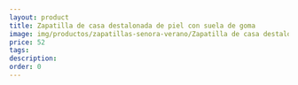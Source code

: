 ```yaml
---
layout: product
title: Zapatilla de casa destalonada de piel con suela de goma 
image: img/productos/zapatillas-senora-verano/Zapatilla de casa destalonada de piel con suela de goma =52.webp
price: 52
tags: 
description: 
order: 0
---
```

